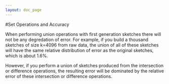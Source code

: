```yaml
---
layout: doc_page
---
```


#Set Operations and Accuracy

When performing union operations with first generation sketches there will not be any degredation of error.  For example, if you build a thousand sketches of size k=4096 from raw data, the union of all of these sketches will have the same relative distribution of error as the original sketches, which is about 1.6%.  

However, if you perform a union of sketches produced from the intersection or difference operations, the resulting error will be dominated by the relative error of these intersection or difference operations.




